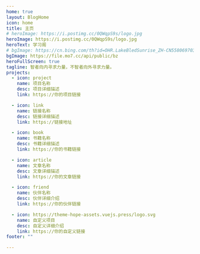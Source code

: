 ```yaml
---
home: true
layout: BlogHome
icon: home
title: 主页
# heroImage: https://i.postimg.cc/0QWqpS9s/logo.jpg
heroImage: https://i.postimg.cc/0QWqpS9s/logo.jpg
heroText: 学习阁
# bgImage: https://cn.bing.com/th?id=OHR.LakeBledSunrise_ZH-CN5580697031_1920x1080.webp
bgImage: https://file.mo7.cc/api/public/bz
heroFullScreen: true
tagline: 智者向内寻求力量，不智者向外寻求力量。
projects:
  - icon: project
    name: 项目名称
    desc: 项目详细描述
    link: https://你的项目链接

  - icon: link
    name: 链接名称
    desc: 链接详细描述
    link: https://链接地址

  - icon: book
    name: 书籍名称
    desc: 书籍详细描述
    link: https://你的书籍链接

  - icon: article
    name: 文章名称
    desc: 文章详细描述
    link: https://你的文章链接

  - icon: friend
    name: 伙伴名称
    desc: 伙伴详细介绍
    link: https://你的伙伴链接

  - icon: https://theme-hope-assets.vuejs.press/logo.svg
    name: 自定义项目
    desc: 自定义详细介绍
    link: https://你的自定义链接
footer: ""

---
```


